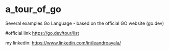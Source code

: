 # a_tour_of_go
Several examples Go Language - based on the official GO website (go.dev)

#official link https://go.dev/tour/list

my linkedin: https://www.linkedin.com/in/leandroayala/
